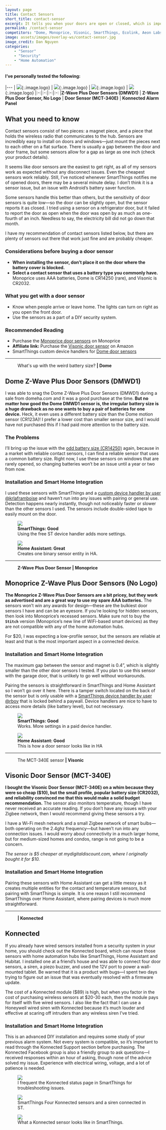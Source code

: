 ```yaml
---
layout: page
title: Contact Sensors
short_title: contact-sensor
excerpt: It tells you when your doors are open or closed, which is important, right?
permalink: /contact-sensor
competitors: "Dome, Monoprice, Visonic, SmartThings, Ecolink, Aeon Labs, and no-name brands."
image: assets/images/overlay-ws/contact-sensor.jpg
image_credit: Dan Nguyen
categories: 
    - "Sensor"
    - "Security"
    - "Home Automation"
---
```


<!--more-->

#### I’ve personally tested the following:

|---
| ![](assets\images\logo\dome.png){:.image.logo} |  ![](assets\images\logo\monoprice.png){:.image.logo} | ![](assets\images\logo\visonic.png){:.image.logo} | ![](assets\images\logo\konnected.png){:.image.logo} 
|:-:|:-:|:-:|:-:
|**Z-Wave Plus Door Sensors (DMWD1)** | **Z-Wave Plus Door Sensor, No Logo** | **Door Sensor (MCT-340E)** | **Konnected Alarm Panel**

##  What you need to know

Contact sensors consist of two pieces: a magnet piece, and a piece that holds the wireless radio that communicates to the hub. Sensors are incredibly easy to install on doors and windows—just mount the pieces next to each other on a flat surface.  There is usually a gap between the door and door frame, but some sensors allow for a gap as large as one inch (check your product details). 

It seems like door sensors are the easiest to get right, as all of my sensors work as expected without any disconnect issues. Even the cheapest sensors work reliably. Still, I’ve noticed whenever SmartThings notifies me of opened doors, there may be a several minute delay. I don’t think it is a sensor issue, but an issue with Android’s battery saver function. 

Some sensors handle this better than others, but the sensitivity of door sensors is quite low—so the door can be slightly open, but the sensor reports it as closed. I tried using a sensor on a refrigerator door, but it failed to report the door as open when the door was open by as much as one-fourth of an inch. Needless to say, the electricity bill did not go down that month.

I have my recommendation of contact sensors listed below, but there are plenty of sensors out there that work just fine and are probably cheaper. 

### Considerations before buying a door sensor

<ul class="alt">
  <li><b>When installing the sensor, don’t place it on the door where the battery cover is blocked.</b> </li>
  <li><b>Select a contact sensor that uses a battery type you commonly have.</b> Monoprice uses AAA batteries, Dome is CR14250 (rare), and Visonic is CR2032.</li>
</ul>


### What you get with a door sensor

<ul class="alt">
  <li>Know when people arrive or leave home. The lights can turn on right as you open the front door. </li> 
  <li> Use the sensors as a part of a DIY security system.</li>
</ul>

### Recommended Reading

<ul class="alt">
  <li>Purchase the <a href="https://www.monoprice.com/product?p_id=24259">Monoprice door sensors</a> on Monoprice</li>
  <li><b>Affiliate link:</b> Purchase the <a href="https://amzn.to/2Uup2f2">Visonic door sensor</a> on Amazon</li>
  <li> SmartThings custom device handlers for <a href="https://community.smartthings.com/t/release-dome-door-sensor-official/76321">Dome door sensors</a></li>
</ul>

<!-- Product Review section -->
<hr class="major" />

<figure class="align-left">
       <img src="assets\images\product-photo\dome-door-sensor.jpg" alt=""/>
       <figcaption>
         What's up with the weird battery size? <b>| Dome</b>
       </figcaption>
</figure>

## Dome Z-Wave Plus Door Sensors (DMWD1) 

I was able to snag the Dome Z-Wave Plus Door Sensors (DMWD1) during a sale from domeha.com and it was a good purchase at the time. **But no matter how good the Dome DMWD1 sensor is, the irregular battery size is a huge drawback as no one wants to buy a pair of batteries for one device.** Heck, it even uses a different battery size than the Dome motion sensor (CR123A)! I prefer a lower cost than smaller sensor size, and I would have not purchased this if I had paid more attention to the battery size.

### The Problems

I’ll bring up the issue with the [odd battery size (CR14250)](https://www.amazon.com/s?k=CR14250&ref=nb_sb_noss_2) again, because in a market with reliable contact sensors, I can find a reliable sensor that uses a common battery size. Right now, I use these sensors on windows that are rarely opened, so changing batteries won’t be an issue until a year or two from now. 

### Installation and Smart Home Integration

I used these sensors with SmartThings and a [custom device handler by user @krlaframboise](https://community.smartthings.com/t/release-dome-door-sensor-official/76321) and haven’t run into any issues with pairing or general use. Detection happens nearly instantly, though not noticeably faster or slower than the other sensors I used. The sensors include double-sided tape to easily mount on the door.


<div class="row">
	<!-- Break -->
	<div class="6u 12u$(medium)">
      <figure class="fourthtest">
      <img src="assets/images/integrations/dome-door-st.png"  />
      <figcaption>
         <b>SmartThings: Good</b><br>Using the free ST device handler adds more settings.
      </figcaption>
      </figure>
	</div>
	<div class="6u 12u$(medium)">
      <figure class="fourthtest">
       <img src="assets/images/integrations/dome-door-ha.png"  />
       <figcaption>
         <b>Home Assistant: Great</b><br>Creates one binary sensor entity in HA. 
       </figcaption>
      </figure>
	</div>
</div>

<!-- Product Review section -->
<hr class="minor" />

<figure class="align-left">
       <img src="assets\images\product-photo\monoprice-door.jpg" alt=""/>
       <figcaption>
         <b>Z-Wave Plus Door Sensor | Monoprice</b>
       </figcaption>
</figure>
<p></p>

## Monoprice Z-Wave Plus Door Sensors (No Logo)

**The Monoprice Z-Wave Plus Door Sensors are a bit pricey, but they work as advertised and are a great way to use my spare AAA batteries.** The sensors won’t win any awards for design—these are the bulkiest door sensors I have and can be an eyesore. If you’re looking for hidden sensors, then look into Monoprice’s recessed sensors. Make sure not to buy the **``Stitch``** version (Monoprice’s new line of WiFi-based smart devices) as they are not compatible with any of the home automation hubs.

For $20, I was expecting a low-profile sensor, but the sensors are reliable at least and that is the most important aspect in a connected device.

### Installation and Smart Home Integration

The maximum gap between the sensor and magnet is 0.4”, which is slightly smaller than the other door sensors I tested. If you plan to use this sensor with the garage door, that is unlikely to go well without workarounds. 

Pairing the sensors is straightforward in SmartThings and Home Assistant so I won’t go over it here. There is a tamper switch located on the back of the sensor but is only usable with a [SmartThings device handler by user @rboy](https://community.smartthings.com/t/release-official-monoprice-z-wave-plus-sensor-door-window-mailbox-open-close-sensor-recessed-mounted-15268-15270-24259-with-external-trigger-option-and-tamper-device-handler/97273) that is locked behind a paywall. Device handlers are nice to have to access more details (like battery level), but not necessary.

<div class="row">
	<!-- Break -->
	<div class="6u 12u$(medium)">
      <figure class="fourthtest">
      <img src="assets/images/integrations/monoprice-door-st.png"  />
      <figcaption>
         <b>SmartThings: Good</b><br> Works. More settings in a paid device handler.
      </figcaption>
      </figure>
	</div>
	<div class="6u 12u$(medium)">
      <figure class="fourthtest">
       <img src="assets/images/integrations/monoprice-door-ha.png"  />
       <figcaption>
         <b>Home Assistant: Good</b><br> This is how a door sensor looks like in HA
       </figcaption>
      </figure>
	</div>
</div>
<p></p>

<!-- Product Review section -->
<hr class="minor" />

<figure class="align-left">
       <img src="assets\images\product-photo\visonic-sensor.jpg" alt=""/>
       <figcaption>
         The MCT-340E sensor <b>| Visonic</b>
       </figcaption>
</figure>

## Visonic Door Sensor (MCT-340E) 

**I bought the Visonic Door Sensor (MCT-340E) on a whim because they were so cheap ($10), but the small profile, popular battery size (CR2032), and reliability convinced me that this would make a solid budget recommendation.** The sensor also monitors temperature, though I have never received an accurate reading. If you don’t have any issues with your Zigbee network, then I would recommend giving these sensors a try.

I have a Wi-Fi mesh network and a small Zigbee network of smart bulbs—both operating on the 2.4ghz frequency—but haven’t run into any connection issues. I would worry about connectivity in a much larger home, but for medium-sized homes and condos, range is not going to be a concern.

<p class="box">
<i>The sensor is $5 cheaper at mydigitaldiscount.com, where I originally bought it for $10.</i></p>

### Installation and Smart Home Integration

Pairing these sensors with Home Assistant can get a little messy as it creates multiple entities for the contact and temperature sensors, but pairing with SmartThings is simple. It is one reason I still recommend SmartThings over Home Assistant, where pairing devices is much more straightforward. 

<!-- Product Review section -->
<hr class="minor" />

<figure class="align-left">
       <img src="assets\images\product-photo\konnected.jpg" alt=""/>
       <figcaption>
         <b>| Konnected</b>
       </figcaption>
</figure>

## Konnected

If you already have wired sensors installed from a security system in your home, you should check out the Konnected board, which can reuse those sensors with home automation hubs like SmartThings, Home Assistant and Hubitat. I installed one at a friend’s house and was able to connect four door sensors, a siren, a piezo buzzer, and used the 12V port to power a wall-mounted tablet. Be warned that it is a product with bugs—I spent two days trying to figure out an issue that was eventually resolved with a firmware update.

The cost of a Konnected module ($89) is high, but when you factor in the cost of purchasing wireless sensors at $20-30 each, then the module pays for itself with five wired sensors. I also like the fact that I can use a Honeywell wired siren with Konnected because it’s much louder and effective at scaring off intruders than any wireless siren I’ve tried.

### Installation and Smart Home Integration

This is an advanced DIY installation and requires some study of your previous alarm system. Not every system is compatible, so it’s important to read through the Konnected Support section before purchasing. The Konnected Facebook group is also a friendly group to ask questions—I received responses within an hour of asking, though none of the advice solved my issue. Experience with electrical wiring, voltage, and a lot of patience is needed.


<div class="row">
	<!-- Break -->
	<div class="4u 12u$(medium)">
      <figure class="fourthtest">
      <img src="assets/images/integrations/konnected-st.png"  />
      <figcaption>
        I frequent the Konnected status page in SmartThings for troubleshooting issues.
      </figcaption>
      </figure>
	</div>
	<div class="4u 12u$(medium)">
      <figure class="fourthtest">
       <img src="assets/images/integrations/konnected-st-02.png"  />
       <figcaption>
         SmartThings Four Konnected sensors and a siren connected in ST.
       </figcaption>
      </figure>
	</div>
	<div class="4u 12u$(medium)">
      <figure class="fourthtest">
       <img src="assets/images/integrations/konnected-st.png"  />
       <figcaption>
         What a Konnected sensor looks like in SmartThings.
       </figcaption>
      </figure>
	</div>
</div>